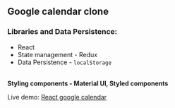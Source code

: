 ## Google calendar clone

### Libraries and Data Persistence:
- React
- State management - Redux
- Data Persistence - `localStorage`

<br/>
<b> Styling components - Material UI, Styled components</b>
<br/>

Live demo: [React google calendar](https://csb-0m117.netlify.app/)
